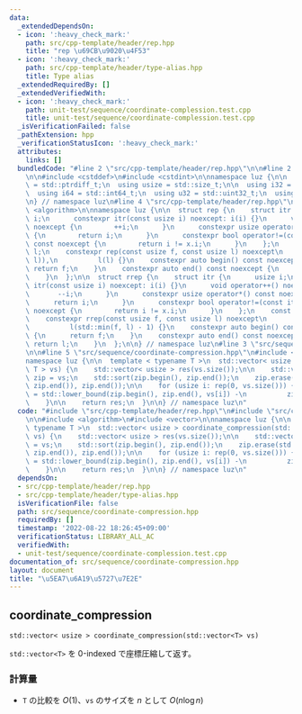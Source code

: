 ```yaml
---
data:
  _extendedDependsOn:
  - icon: ':heavy_check_mark:'
    path: src/cpp-template/header/rep.hpp
    title: "rep \u69CB\u9020\u4F53"
  - icon: ':heavy_check_mark:'
    path: src/cpp-template/header/type-alias.hpp
    title: Type alias
  _extendedRequiredBy: []
  _extendedVerifiedWith:
  - icon: ':heavy_check_mark:'
    path: unit-test/sequence/coordinate-complession.test.cpp
    title: unit-test/sequence/coordinate-complession.test.cpp
  _isVerificationFailed: false
  _pathExtension: hpp
  _verificationStatusIcon: ':heavy_check_mark:'
  attributes:
    links: []
  bundledCode: "#line 2 \"src/cpp-template/header/rep.hpp\"\n\n#line 2 \"src/cpp-template/header/type-alias.hpp\"\
    \n\n#include <cstddef>\n#include <cstdint>\n\nnamespace luz {\n\n  using isize\
    \ = std::ptrdiff_t;\n  using usize = std::size_t;\n\n  using i32 = std::int32_t;\n\
    \  using i64 = std::int64_t;\n  using u32 = std::uint32_t;\n  using u64 = std::uint64_t;\n\
    \n} // namespace luz\n#line 4 \"src/cpp-template/header/rep.hpp\"\n\n#include\
    \ <algorithm>\n\nnamespace luz {\n\n  struct rep {\n    struct itr {\n      usize\
    \ i;\n      constexpr itr(const usize i) noexcept: i(i) {}\n      void operator++()\
    \ noexcept {\n        ++i;\n      }\n      constexpr usize operator*() const noexcept\
    \ {\n        return i;\n      }\n      constexpr bool operator!=(const itr x)\
    \ const noexcept {\n        return i != x.i;\n      }\n    };\n    const itr f,\
    \ l;\n    constexpr rep(const usize f, const usize l) noexcept\n        : f(std::min(f,\
    \ l)),\n          l(l) {}\n    constexpr auto begin() const noexcept {\n     \
    \ return f;\n    }\n    constexpr auto end() const noexcept {\n      return l;\n\
    \    }\n  };\n\n  struct rrep {\n    struct itr {\n      usize i;\n      constexpr\
    \ itr(const usize i) noexcept: i(i) {}\n      void operator++() noexcept {\n \
    \       --i;\n      }\n      constexpr usize operator*() const noexcept {\n  \
    \      return i;\n      }\n      constexpr bool operator!=(const itr x) const\
    \ noexcept {\n        return i != x.i;\n      }\n    };\n    const itr f, l;\n\
    \    constexpr rrep(const usize f, const usize l) noexcept\n        : f(l - 1),\n\
    \          l(std::min(f, l) - 1) {}\n    constexpr auto begin() const noexcept\
    \ {\n      return f;\n    }\n    constexpr auto end() const noexcept {\n     \
    \ return l;\n    }\n  };\n\n} // namespace luz\n#line 3 \"src/sequence/coordinate-compression.hpp\"\
    \n\n#line 5 \"src/sequence/coordinate-compression.hpp\"\n#include <vector>\n\n\
    namespace luz {\n\n  template < typename T >\n  std::vector< usize > coordinate_compression(std::vector<\
    \ T > vs) {\n    std::vector< usize > res(vs.size());\n\n    std::vector< T >\
    \ zip = vs;\n    std::sort(zip.begin(), zip.end());\n    zip.erase(std::unique(zip.begin(),\
    \ zip.end()), zip.end());\n\n    for (usize i: rep(0, vs.size())) {\n      res[i]\
    \ = std::lower_bound(zip.begin(), zip.end(), vs[i]) -\n          zip.begin();\n\
    \    }\n\n    return res;\n  }\n\n} // namespace luz\n"
  code: "#include \"src/cpp-template/header/rep.hpp\"\n#include \"src/cpp-template/header/type-alias.hpp\"\
    \n\n#include <algorithm>\n#include <vector>\n\nnamespace luz {\n\n  template <\
    \ typename T >\n  std::vector< usize > coordinate_compression(std::vector< T >\
    \ vs) {\n    std::vector< usize > res(vs.size());\n\n    std::vector< T > zip\
    \ = vs;\n    std::sort(zip.begin(), zip.end());\n    zip.erase(std::unique(zip.begin(),\
    \ zip.end()), zip.end());\n\n    for (usize i: rep(0, vs.size())) {\n      res[i]\
    \ = std::lower_bound(zip.begin(), zip.end(), vs[i]) -\n          zip.begin();\n\
    \    }\n\n    return res;\n  }\n\n} // namespace luz\n"
  dependsOn:
  - src/cpp-template/header/rep.hpp
  - src/cpp-template/header/type-alias.hpp
  isVerificationFile: false
  path: src/sequence/coordinate-compression.hpp
  requiredBy: []
  timestamp: '2022-08-22 18:26:45+09:00'
  verificationStatus: LIBRARY_ALL_AC
  verifiedWith:
  - unit-test/sequence/coordinate-complession.test.cpp
documentation_of: src/sequence/coordinate-compression.hpp
layout: document
title: "\u5EA7\u6A19\u5727\u7E2E"
---
```


## coordinate_compression
```
std::vector< usize > coordinate_compression(std::vector<T> vs)
```

`std::vector<T>` を 0-indexed で座標圧縮して返す。

### 計算量
- `T` の比較を $O(1)$、`vs` のサイズを $n$ として $O(n \log n)$
